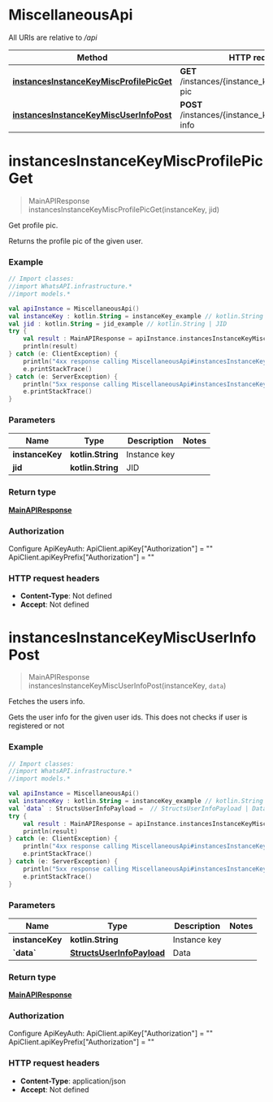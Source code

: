 # MiscellaneousApi

All URIs are relative to */api*

Method | HTTP request | Description
------------- | ------------- | -------------
[**instancesInstanceKeyMiscProfilePicGet**](MiscellaneousApi.md#instancesInstanceKeyMiscProfilePicGet) | **GET** /instances/{instance_key}/misc/profile-pic | Get profile pic.
[**instancesInstanceKeyMiscUserInfoPost**](MiscellaneousApi.md#instancesInstanceKeyMiscUserInfoPost) | **POST** /instances/{instance_key}/misc/user-info | Fetches the users info.


<a name="instancesInstanceKeyMiscProfilePicGet"></a>
# **instancesInstanceKeyMiscProfilePicGet**
> MainAPIResponse instancesInstanceKeyMiscProfilePicGet(instanceKey, jid)

Get profile pic.

Returns the profile pic of the given user.

### Example
```kotlin
// Import classes:
//import WhatsAPI.infrastructure.*
//import models.*

val apiInstance = MiscellaneousApi()
val instanceKey : kotlin.String = instanceKey_example // kotlin.String | Instance key
val jid : kotlin.String = jid_example // kotlin.String | JID
try {
    val result : MainAPIResponse = apiInstance.instancesInstanceKeyMiscProfilePicGet(instanceKey, jid)
    println(result)
} catch (e: ClientException) {
    println("4xx response calling MiscellaneousApi#instancesInstanceKeyMiscProfilePicGet")
    e.printStackTrace()
} catch (e: ServerException) {
    println("5xx response calling MiscellaneousApi#instancesInstanceKeyMiscProfilePicGet")
    e.printStackTrace()
}
```

### Parameters

Name | Type | Description  | Notes
------------- | ------------- | ------------- | -------------
 **instanceKey** | **kotlin.String**| Instance key |
 **jid** | **kotlin.String**| JID |

### Return type

[**MainAPIResponse**](MainAPIResponse.md)

### Authorization


Configure ApiKeyAuth:
    ApiClient.apiKey["Authorization"] = ""
    ApiClient.apiKeyPrefix["Authorization"] = ""

### HTTP request headers

 - **Content-Type**: Not defined
 - **Accept**: Not defined

<a name="instancesInstanceKeyMiscUserInfoPost"></a>
# **instancesInstanceKeyMiscUserInfoPost**
> MainAPIResponse instancesInstanceKeyMiscUserInfoPost(instanceKey, `data`)

Fetches the users info.

Gets the user info for the given user ids. This does not checks if user is registered or not

### Example
```kotlin
// Import classes:
//import WhatsAPI.infrastructure.*
//import models.*

val apiInstance = MiscellaneousApi()
val instanceKey : kotlin.String = instanceKey_example // kotlin.String | Instance key
val `data` : StructsUserInfoPayload =  // StructsUserInfoPayload | Data
try {
    val result : MainAPIResponse = apiInstance.instancesInstanceKeyMiscUserInfoPost(instanceKey, `data`)
    println(result)
} catch (e: ClientException) {
    println("4xx response calling MiscellaneousApi#instancesInstanceKeyMiscUserInfoPost")
    e.printStackTrace()
} catch (e: ServerException) {
    println("5xx response calling MiscellaneousApi#instancesInstanceKeyMiscUserInfoPost")
    e.printStackTrace()
}
```

### Parameters

Name | Type | Description  | Notes
------------- | ------------- | ------------- | -------------
 **instanceKey** | **kotlin.String**| Instance key |
 **&#x60;data&#x60;** | [**StructsUserInfoPayload**](StructsUserInfoPayload.md)| Data |

### Return type

[**MainAPIResponse**](MainAPIResponse.md)

### Authorization


Configure ApiKeyAuth:
    ApiClient.apiKey["Authorization"] = ""
    ApiClient.apiKeyPrefix["Authorization"] = ""

### HTTP request headers

 - **Content-Type**: application/json
 - **Accept**: Not defined

